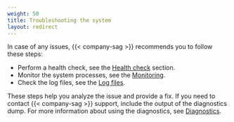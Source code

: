 ```yaml
---
weight: 50
title: Troubleshooting the system
layout: redirect
---
```


In case of any issues, {{< company-sag >}} recommends you to follow these steps:

* Perform a health check, see the [Health check](/edge/operating-edge/#health-check) section.
* Monitor the system processes, see the [Monitoring](/edge/operating-edge/#monitoring).
* Check the log files, see the [Log files](/edge/operating-edge/#logs-files).

These steps help you analyze the issue and provide a fix. If you need to contact {{< company-sag >}} support, include the output of the diagnostics dump. For more information about using the diagnostics, see [Diagnostics](#diagnostics).
